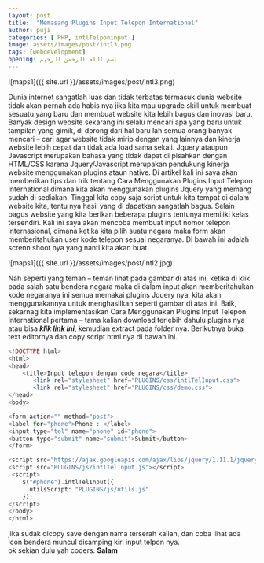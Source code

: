 ```yaml
---
layout: post
title:  "Memasang Plugins Input Telepon International"
author: puji
categories: [ PHP, intlTelponinput ]
image: assets/images/post/intl3.png
tags: [webdevelopment]
opening: بسم الله الرحمن الرحيم
---  
```

![maps1]({{ site.url }}/assets/images/post/intl3.png)  

Dunia internet sangatlah luas dan tidak terbatas termasuk dunia website tidak akan pernah ada habis nya jika kita mau upgrade skill untuk membuat sesuatu yang baru dan membuat website kita lebih bagus dan inovasi baru. Banyak design website sekarang ini selalu mencari apa yang baru untuk tampilan yang gimik, di dorong dari hal baru lah semua orang banyak mencari – cari agar website tidak mirip dengan yang lainnya dan kinerja website lebih cepat dan tidak ada load sama sekali. Jquery ataupun Javascript merupakan bahasa yang tidak dapat di pisahkan dengan HTML/CSS karena Jquery/Javascript merupakan pendukung kinerja website menggunakan plugins ataun native. Di artikel kali ini saya akan memberikan tips dan trik tentang Cara Menggunakan Plugins Input Telepon International dimana kita akan menggunakan plugins Jquery yang memang sudah di sediakan. Tinggal kita copy saja script untuk kita tempat di dalam website kita, tentu nya hasil yang di dapatkan sangatlah bagus. Selain bagus website yang kita berikan beberapa plugins tentunya memiliki kelas tersendiri. Kali ini saya akan mencoba membuat input nomor telepon internasional, dimana ketika kita pilih suatu negara maka form akan memberitahukan user kode telepon sesuai negaranya. Di bawah ini adalah screnn shoot nya yang nanti kita akan buat.  


![maps1]({{ site.url }}/assets/images/post/intl2.jpg)  

Nah seperti yang teman – teman lihat pada gambar di atas ini, ketika di klik pada salah satu bendera negara maka di dalam input akan memberitahukan kode negaranya ini semua memakai plugins Jquery nya, kita akan menggunakannya untuk menghasilkan seperti gambar di atas ini. Baik, sekarnag kita implementasikan Cara Menggunakan Plugins Input Telepon International pertama – tama kalian download terlebih dahulu plugins nya atau bisa 
***klik <a href="https://github.com/codesyariah122/international-phone-plugins.git">link</a> ini***, kemudian extract pada folder nya. Berikutnya buka text editornya dan copy script html nya di bawah ini.  

```php
<!DOCTYPE html>
<html>
<head>
	<title>Input telepon dengan code negara</title>
	   <link rel="stylesheet" href="PLUGINS/css/intlTelInput.css">
       <link rel="stylesheet" href="PLUGINS/css/demo.css"> 
</head>
<body>

<form action="" method="post">
<label for="phone">Phone : </label>
<input type="tel" name="phone" id="phone">
<button type="submit" name="submit">Submit</button>
</form>

<script src="https://ajax.googleapis.com/ajax/libs/jquery/1.11.1/jquery.min.js"></script>
<script src="PLUGINS/js/intlTelInput.js"></script>
 <script>
    $("#phone").intlTelInput({
      utilsScript: "PLUGINS/js/utils.js"
    });  
</script>
</body>
</html>
```  
jika sudak dicopy save dengan nama terserah kalian, dan coba lihat ada icon bendera muncul disamping kiri input telpon nya.  
ok sekian dulu yah coders. 
**Salam**  
